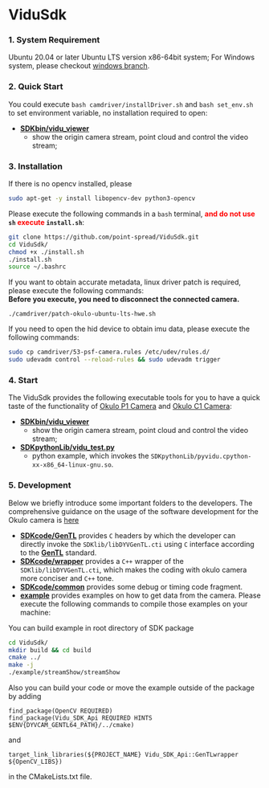 

# ViduSdk

### 1. System Requirement

Ubuntu 20.04 or later Ubuntu LTS version x86-64bit system; For Windows system, please checkout [windows  branch](https://github.com/point-spread/ViduSdk/tree/windows).

### 2. Quick Start

You could execute `bash camdriver/installDriver.sh` and `bash set_env.sh` to set environment variable, no installation required to open:
* **[SDKbin/vidu_viewer](./SDKbin/vidu_viewer)**
  * show the origin camera stream, point cloud and control the video stream;

### 3. Installation

If there is no opencv installed, please
```bash
sudo apt-get -y install libopencv-dev python3-opencv
```

Please execute the following commands in a `bash` terminal, **<font color=red>and do not use</font> `sh` <font color=red>execute</font> `install.sh`**:

```bash
git clone https://github.com/point-spread/ViduSdk.git
cd ViduSdk/
chmod +x ./install.sh
./install.sh
source ~/.bashrc
```

If you want to obtain accurate metadata, linux driver patch is required, please execute the following commands:  
**Before you execute, you need to disconnect the connected camera.**
```
./camdriver/patch-okulo-ubuntu-lts-hwe.sh
```

If you need to open the hid device to obtain imu data, please execute the following commands:
```bash
sudo cp camdriver/53-psf-camera.rules /etc/udev/rules.d/ 
sudo udevadm control --reload-rules && sudo udevadm trigger 
```

### 4. Start

The ViduSdk provides the following executable tools for you to have a quick taste of the functionality of [Okulo P1 Camera](https://www.pointspread.cn/okulo-p1) and [Okulo C1 Camera](https://www.pointspread.cn/okulo-c1):

* **[SDKbin/vidu_viewer](./SDKbin/vidu_viewer)**
  * show the origin camera stream, point cloud and control the video stream;
* **[SDKpythonLib/vidu_test.py](./SDKpythonLib/vidu_test.py)**
  * python example, which invokes the ``SDKpythonLib/pyvidu.cpython-xx-x86_64-linux-gnu.so``.

### 5. Development

Below we briefly introduce some important folders to the developers. The comprehensive guidance on the usage of the software development for the Okulo camera is [here](https://fv9fikyv7kp.feishu.cn/drive/folder/K4KSfXzwUl5FnIdXq1Dca5IFnWo)

* **[SDKcode/GenTL](./SDKcode/GenTL)** provides ``C`` headers by which the developer can directly invoke the ``SDKlib/libDYVGenTL.cti``  using  ``C`` interface according to the **[GenTL](https://www.emva.org/wp-content/uploads/GenICam_GenTL_1_5.pdf)** standard.
* **[SDKcode/wrapper](./SDKcode/wrapper)** provides a ``C++`` wrapper of the ``SDKlib/libDYVGenTL.cti``, which makes the coding with okulo camera more conciser and ``C++`` tone.
* **[SDKcode/common](./SDKcode/common)** provides some debug or timing code fragment.
* **[example](./example)** provides examples on how to get data from the camera. Please execute the following commands to compile those examples on your machine:

You can build example in root directory of SDK package

  ```bash
  cd ViduSdk/
  mkdir build && cd build
  cmake ../
  make -j
  ./example/streamShow/streamShow
  ```

Also you can build your code or move the example outside of the package by adding

```
find_package(OpenCV REQUIRED)
find_package(Vidu_SDK_Api REQUIRED HINTS $ENV{DYVCAM_GENTL64_PATH}/../cmake)
```
and

```
target_link_libraries(${PROJECT_NAME} Vidu_SDK_Api::GenTLwrapper ${OpenCV_LIBS})
```

in the CMakeLists.txt file.
